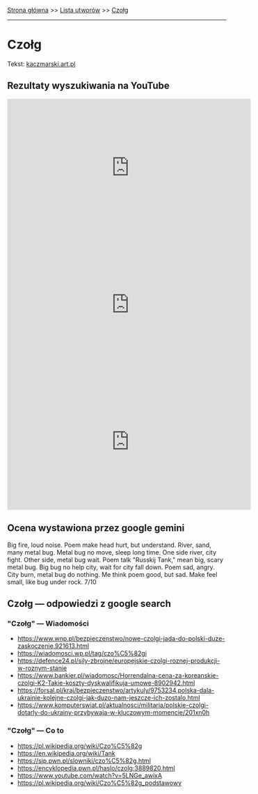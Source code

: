 [Strona główna](../index.md) >> [Lista utworów](../list.md) >> [Czołg](110.md)

---

# Czołg

Tekst: [kaczmarski.art.pl](https://www.kaczmarski.art.pl/tworczosc/wiersze/czolg/)

## Rezultaty wyszukiwania na YouTube

<iframe width="560" height="315" src="https://www.youtube.com/embed/MmgYUm-OG7M?si=IdontcarewhotheIRSsendsImnotpayingtaxes" title="YouTube video player" frameborder="0" allow="accelerometer; autoplay; clipboard-write; encrypted-media; gyroscope; picture-in-picture; web-share" referrerpolicy="strict-origin-when-cross-origin" allowfullscreen></iframe>

<iframe width="560" height="315" src="https://www.youtube.com/embed/yCeuV682y6w?si=IdontcarewhotheIRSsendsImnotpayingtaxes" title="YouTube video player" frameborder="0" allow="accelerometer; autoplay; clipboard-write; encrypted-media; gyroscope; picture-in-picture; web-share" referrerpolicy="strict-origin-when-cross-origin" allowfullscreen></iframe>

<iframe width="560" height="315" src="https://www.youtube.com/embed/0nvE9InoIfs?si=IdontcarewhotheIRSsendsImnotpayingtaxes" title="YouTube video player" frameborder="0" allow="accelerometer; autoplay; clipboard-write; encrypted-media; gyroscope; picture-in-picture; web-share" referrerpolicy="strict-origin-when-cross-origin" allowfullscreen></iframe>

## Ocena wystawiona przez google gemini

Big fire, loud noise. Poem make head hurt, but understand. River, sand, many metal bug. Metal bug no move, sleep long time. One side river, city fight. Other side, metal bug wait. Poem talk "Russkij Tank," mean big, scary metal bug. Big bug no help city, wait for city fall down. Poem sad, angry. City burn, metal bug do nothing. Me think poem good, but sad. Make feel small, like bug under rock. 7/10


## Czołg — odpowiedzi z google search

### "Czołg" — Wiadomości

- <https://www.wnp.pl/bezpieczenstwo/nowe-czolgi-jada-do-polski-duze-zaskoczenie,921613.html>
- <https://wiadomosci.wp.pl/tag/czo%C5%82gi>
- <https://defence24.pl/sily-zbrojne/europejskie-czolgi-roznej-produkcji-w-roznym-stanie>
- <https://www.bankier.pl/wiadomosc/Horrendalna-cena-za-koreanskie-czolgi-K2-Takie-koszty-dyskwalifikuja-umowe-8902942.html>
- <https://forsal.pl/kraj/bezpieczenstwo/artykuly/9753234,polska-dala-ukrainie-kolejne-czolgi-jak-duzo-nam-jeszcze-ich-zostalo.html>
- <https://www.komputerswiat.pl/aktualnosci/militaria/polskie-czolgi-dotarly-do-ukrainy-przybywaja-w-kluczowym-momencie/201xn0h>

### "Czołg" — Co to

- <https://pl.wikipedia.org/wiki/Czo%C5%82g>
- <https://en.wikipedia.org/wiki/Tank>
- <https://sjp.pwn.pl/slowniki/czo%C5%82g.html>
- <https://encyklopedia.pwn.pl/haslo/czolg;3889820.html>
- <https://www.youtube.com/watch?v=5LNGe_awixA>
- <https://pl.wikipedia.org/wiki/Czo%C5%82g_podstawowy>


